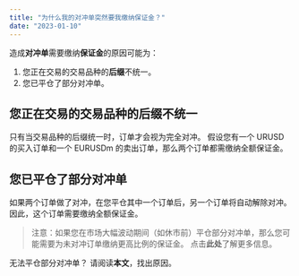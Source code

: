 ```yaml
---
title: "为什么我的对冲单突然要我缴纳保证金？"
date: "2023-01-10"
---
```


造成**对冲单**需要缴纳**保证金**的原因可能为：

1. 您正在交易的交易品种的**后缀**不统一。
2. 您已平仓了部分对冲单。

## 您正在交易的交易品种的后缀不统一

只有当交易品种的后缀统一时，订单才会视为完全对冲。 假设您有一个 URUSD 的买入订单和一个 EURUSDm 的卖出订单，那么两个订单都需缴纳全额保证金。

## 您已平仓了部分对冲单

如果两个订单做了对冲，在您平仓其中一个订单后，另一个订单将自动解除对冲。 因此，这个订单需要缴纳全额保证金。

> 注意：如果您在市场大幅波动期间（如休市前）平仓部分对冲单，那么您可能需要为未对冲订单缴纳更高比例的保证金。 点击**此处**了解更多信息。

无法平仓部分对冲单？ 请阅读**本文**，找出原因。
